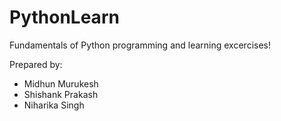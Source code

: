 # PythonLearn
Fundamentals of Python programming and learning excercises!

Prepared by:
- Midhun Murukesh
- Shishank Prakash
- Niharika Singh